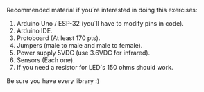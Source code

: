 Recommended material if you´re interested in doing this exercises:
1. Arduino Uno / ESP-32 (you´ll have to modify pins in code).
2. Arduino IDE.
3. Protoboard (At least 170 pts).
4. Jumpers (male to male and male to female).
5. Power supply 5VDC (use 3.6VDC for infrared).
6. Sensors (Each one).
7. If you need a resistor for LED´s 150 ohms should work.
   
Be sure you have every library :)

